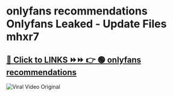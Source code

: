 
 # onlyfans recommendations Onlyfans Leaked - Update Files mhxr7

## <h2><a href="https://clipsfans.com/onlyfans_recommendations&ref=git">🔗 Click to LINKS ⏩⏩ 👉 🟢 onlyfans recommendations </a></h2>

<a href="https://clipsfans.com/onlyfans_recommendations&ref=git" rel="nofollow" data-target="animated-image.originalLink"><img src="https://i.ibb.co.com/xMMVF88/686577567.gif" alt="Viral Video Original" style="max-width: 100%; display: inline-block;" data-target="animated-image.originalImage"></a>

